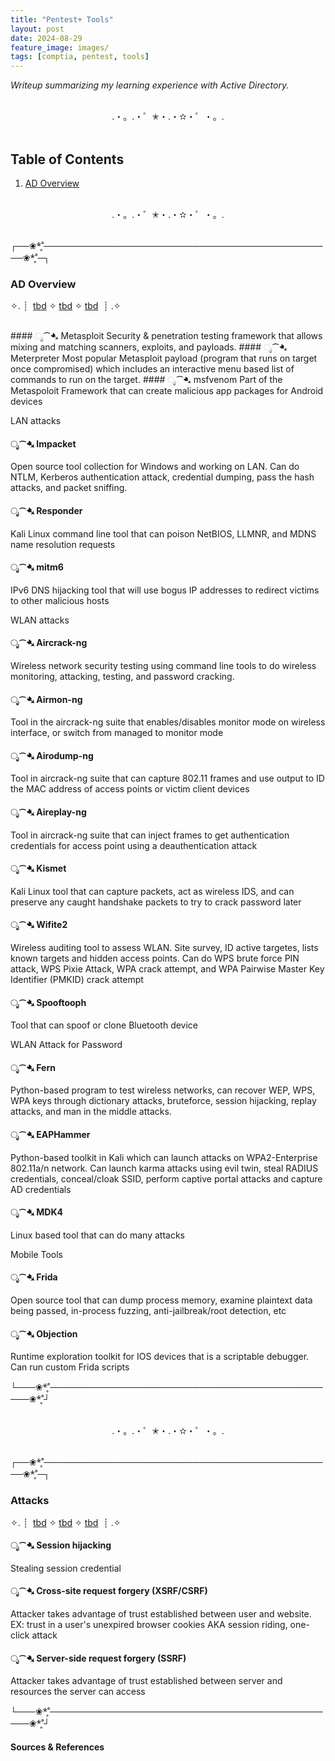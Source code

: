 ```yaml
---
title: "Pentest+ Tools"
layout: post
date: 2024-08-29
feature_image: images/
tags: [comptia, pentest, tools]
---
```


*Writeup summarizing my learning experience with Active Directory.*

<!--more-->

<br>
<div align="center">.・。.・゜✭・.・✫・゜・。. </div>
<br>

## Table of Contents

1. [AD Overview](#ad-overview)

<br>
<div align="center">.・。.・゜✭・.・✫・゜・。. </div>
<br>

┌──❀*̥˚───────────────────────────────────────────────❀*̥˚─┐
### AD Overview
✧. ┊ ⁭ [tbd](#ೃ⁀-tbd) ✧ [tbd](#ೃ⁀-tbd) ✧ [tbd](#ೃ⁀-tbd) ⁭ ⁭┊ .✧

<br>
####  ೃ⁀➷ Metasploit
Security & penetration testing framework that allows mixing and matching scanners, exploits, and payloads. 
####  ೃ⁀➷ Meterpreter
Most popular Metasploit payload (program that runs on target once compromised) which includes an interactive menu based list of commands to run on the target.
####  ೃ⁀➷ msfvenom
Part of the Metaspoloit Framework that can create malicious app packages for Android devices

LAN attacks 
####  ೃ⁀➷ Impacket
Open source tool collection for Windows and working on LAN. Can do NTLM, Kerberos authentication attack, credential dumping, pass the hash attacks, and packet sniffing.
####  ೃ⁀➷ Responder
Kali Linux command line tool that can poison NetBIOS, LLMNR, and MDNS name resolution requests
####  ೃ⁀➷ mitm6
IPv6 DNS hijacking tool that will use bogus IP addresses to redirect victims to other malicious hosts 

WLAN attacks 
####  ೃ⁀➷ Aircrack-ng
Wireless network security testing using command line tools to do wireless monitoring, attacking, testing, and password cracking. 
####  ೃ⁀➷ Airmon-ng 
Tool in the aircrack-ng suite that enables/disables monitor mode on wireless interface, or switch from managed to monitor mode
####  ೃ⁀➷ Airodump-ng
Tool in aircrack-ng suite that can capture 802.11 frames and use output to ID the MAC address of access points or victim client devices
####  ೃ⁀➷ Aireplay-ng
Tool in aircrack-ng suite that can inject frames to get authentication credentials for access point using a deauthentication attack
####  ೃ⁀➷ Kismet
Kali Linux tool that can capture packets, act as wireless IDS, and can preserve any caught handshake packets to try to crack password later
####  ೃ⁀➷ Wifite2
Wireless auditing tool to assess WLAN. Site survey, ID active targetes, lists known targets and hidden access points. Can do WPS brute force PIN attack, WPS Pixie Attack, WPA crack attempt, and WPA Pairwise Master Key Identifier (PMKID) crack attempt
####  ೃ⁀➷ Spooftooph
Tool that can spoof or clone Bluetooth device

WLAN Attack for Password
####  ೃ⁀➷ Fern
Python-based program to test wireless networks, can recover WEP, WPS, WPA keys through dictionary attacks, bruteforce, session hijacking, replay attacks, and man in the middle attacks. 
####  ೃ⁀➷ EAPHammer
Python-based toolkit in Kali which can launch attacks on WPA2-Enterprise 802.11a/n network. Can launch karma attacks using evil twin, steal RADIUS credentials, conceal/cloak SSID, perform captive portal attacks and capture AD credentials
####  ೃ⁀➷ MDK4
Linux based tool that can do many attacks 

Mobile Tools
####  ೃ⁀➷ Frida
Open source tool that can dump process memory, examine plaintext data being passed, in-process fuzzing, anti-jailbreak/root detection, etc
####  ೃ⁀➷ Objection
Runtime exploration toolkit for IOS devices that is a scriptable debugger. Can run custom Frida scripts 


└───❀*̥˚───────────────────────────────────────────────❀*̥˚┘


<br>
<div align="center">.・。.・゜✭・.・✫・゜・。. </div>
<br>

┌──❀*̥˚───────────────────────────────────────────────❀*̥˚─┐
### Attacks
✧. ┊ ⁭ [tbd](#ೃ⁀-tbd) ✧ [tbd](#ೃ⁀-tbd) ✧ [tbd](#ೃ⁀-tbd) ⁭ ⁭┊ .✧

####  ೃ⁀➷ Session hijacking
Stealing session credential 

####  ೃ⁀➷ Cross-site request forgery (XSRF/CSRF)
Attacker takes advantage of trust established between user and website. EX: trust in a user's unexpired browser cookies
AKA session riding, one-click attack
####  ೃ⁀➷ Server-side request forgery (SSRF)
Attacker takes advantage of trust established between server and resources the server can access


└───❀*̥˚───────────────────────────────────────────────❀*̥˚┘



#### Sources & References
